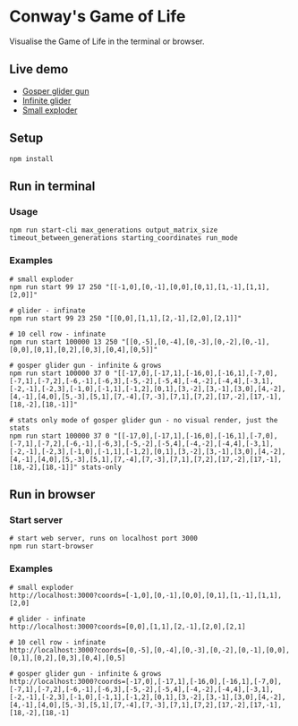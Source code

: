 # Conway's Game of Life

Visualise the Game of Life in the terminal or browser.

## Live demo

* [Gosper glider gun](https://sheltonial.github.io/conways-game-of-life/index.html?coords=[-17,0],[-17,1],[-16,0],[-16,1],[-7,0],[-7,1],[-7,2],[-6,-1],[-6,3],[-5,-2],[-5,4],[-4,-2],[-4,4],[-3,1],[-2,-1],[-2,3],[-1,0],[-1,1],[-1,2],[0,1],[3,-2],[3,-1],[3,0],[4,-2],[4,-1],[4,0],[5,-3],[5,1],[7,-4],[7,-3],[7,1],[7,2],[17,-2],[17,-1],[18,-2],[18,-1]&speed=100)
* [Infinite glider](https://sheltonial.github.io/conways-game-of-life/index.html?coords=[0,0],[1,1],[2,-1],[2,0],[2,1]&speed=1000)
* [Small exploder](https://sheltonial.github.io/conways-game-of-life/index.html?coords=[-1,0],[0,-1],[0,0],[0,1],[1,-1],[1,1],[2,0]&speed=1000)

## Setup

```
npm install
```

## Run in terminal

### Usage

```
npm run start-cli max_generations output_matrix_size timeout_between_generations starting_coordinates run_mode
```

### Examples

```
# small exploder
npm run start 99 17 250 "[[-1,0],[0,-1],[0,0],[0,1],[1,-1],[1,1],[2,0]]"

# glider - infinate
npm run start 99 23 250 "[[0,0],[1,1],[2,-1],[2,0],[2,1]]"

# 10 cell row - infinate
npm run start 100000 13 250 "[[0,-5],[0,-4],[0,-3],[0,-2],[0,-1],[0,0],[0,1],[0,2],[0,3],[0,4],[0,5]]"

# gosper glider gun - infinite & grows
npm run start 100000 37 0 "[[-17,0],[-17,1],[-16,0],[-16,1],[-7,0],[-7,1],[-7,2],[-6,-1],[-6,3],[-5,-2],[-5,4],[-4,-2],[-4,4],[-3,1],[-2,-1],[-2,3],[-1,0],[-1,1],[-1,2],[0,1],[3,-2],[3,-1],[3,0],[4,-2],[4,-1],[4,0],[5,-3],[5,1],[7,-4],[7,-3],[7,1],[7,2],[17,-2],[17,-1],[18,-2],[18,-1]]"

# stats only mode of gosper glider gun - no visual render, just the stats
npm run start 100000 37 0 "[[-17,0],[-17,1],[-16,0],[-16,1],[-7,0],[-7,1],[-7,2],[-6,-1],[-6,3],[-5,-2],[-5,4],[-4,-2],[-4,4],[-3,1],[-2,-1],[-2,3],[-1,0],[-1,1],[-1,2],[0,1],[3,-2],[3,-1],[3,0],[4,-2],[4,-1],[4,0],[5,-3],[5,1],[7,-4],[7,-3],[7,1],[7,2],[17,-2],[17,-1],[18,-2],[18,-1]]" stats-only
```

## Run in browser

### Start server

```
# start web server, runs on localhost port 3000
npm run start-browser
```

### Examples

```
# small exploder
http://localhost:3000?coords=[-1,0],[0,-1],[0,0],[0,1],[1,-1],[1,1],[2,0]

# glider - infinate
http://localhost:3000?coords=[0,0],[1,1],[2,-1],[2,0],[2,1]

# 10 cell row - infinate
http://localhost:3000?coords=[0,-5],[0,-4],[0,-3],[0,-2],[0,-1],[0,0],[0,1],[0,2],[0,3],[0,4],[0,5]

# gosper glider gun - infinite & grows
http://localhost:3000?coords=[-17,0],[-17,1],[-16,0],[-16,1],[-7,0],[-7,1],[-7,2],[-6,-1],[-6,3],[-5,-2],[-5,4],[-4,-2],[-4,4],[-3,1],[-2,-1],[-2,3],[-1,0],[-1,1],[-1,2],[0,1],[3,-2],[3,-1],[3,0],[4,-2],[4,-1],[4,0],[5,-3],[5,1],[7,-4],[7,-3],[7,1],[7,2],[17,-2],[17,-1],[18,-2],[18,-1]
```
